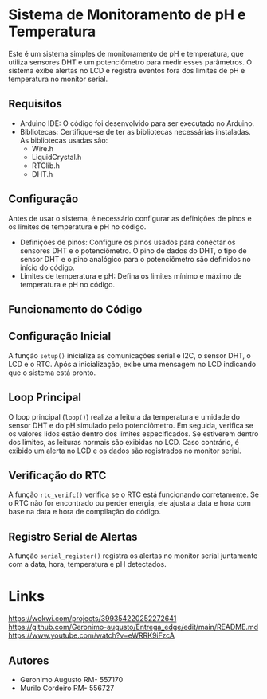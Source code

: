 # Sistema de Monitoramento de pH e Temperatura
Este é um sistema simples de monitoramento de pH e temperatura, que utiliza sensores DHT e um potenciômetro para medir esses parâmetros. O sistema exibe alertas no LCD e registra eventos fora dos limites de pH e temperatura no monitor serial.

## Requisitos
- Arduino IDE: O código foi desenvolvido para ser executado no Arduino.
- Bibliotecas: Certifique-se de ter as bibliotecas necessárias instaladas. As bibliotecas usadas são:
    - Wire.h
    - LiquidCrystal.h
    - RTClib.h
    - DHT.h
## Configuração
Antes de usar o sistema, é necessário configurar as definições de pinos e os limites de temperatura e pH no código.

- Definições de pinos: Configure os pinos usados para conectar os sensores DHT e o potenciômetro. O pino de dados do DHT, o tipo de sensor DHT e o pino analógico para o potenciômetro são definidos no início do código.
- Limites de temperatura e pH: Defina os limites mínimo e máximo de temperatura e pH no código.
## Funcionamento do Código
## Configuração Inicial
A função `setup()` inicializa as comunicações serial e I2C, o sensor DHT, o LCD e o RTC. Após a inicialização, exibe uma mensagem no LCD indicando que o sistema está pronto.

## Loop Principal
O loop principal (`loop()`) realiza a leitura da temperatura e umidade do sensor DHT e do pH simulado pelo potenciômetro. Em seguida, verifica se os valores lidos estão dentro dos limites especificados. Se estiverem dentro dos limites, as leituras normais são exibidas no LCD. Caso contrário, é exibido um alerta no LCD e os dados são registrados no monitor serial.

## Verificação do RTC
A função `rtc_verifc()` verifica se o RTC está funcionando corretamente. Se o RTC não for encontrado ou perder energia, ele ajusta a data e hora com base na data e hora de compilação do código.

## Registro Serial de Alertas
A função `serial_register()` registra os alertas no monitor serial juntamente com a data, hora, temperatura e pH detectados.

# Links
https://wokwi.com/projects/399354220252272641
https://github.com/Geronimo-augusto/Entrega_edge/edit/main/README.md
https://www.youtube.com/watch?v=eWRRK9iFzcA

## Autores
- Geronimo Augusto RM- 557170
- Murilo Cordeiro RM- 556727
